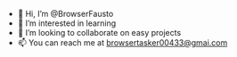 - 👋 Hi, I’m @BrowserFausto
- 👀 I’m interested in learning
- 💞️ I’m looking to collaborate on easy projects
- 📫 You can reach me at browsertasker00433@gmai.com

<!---
BrowserFausto/BrowserFausto is a ✨ special ✨ repository because its `README.md` (this file) appears on your GitHub profile.
You can click the Preview link to take a look at your changes.
--->
